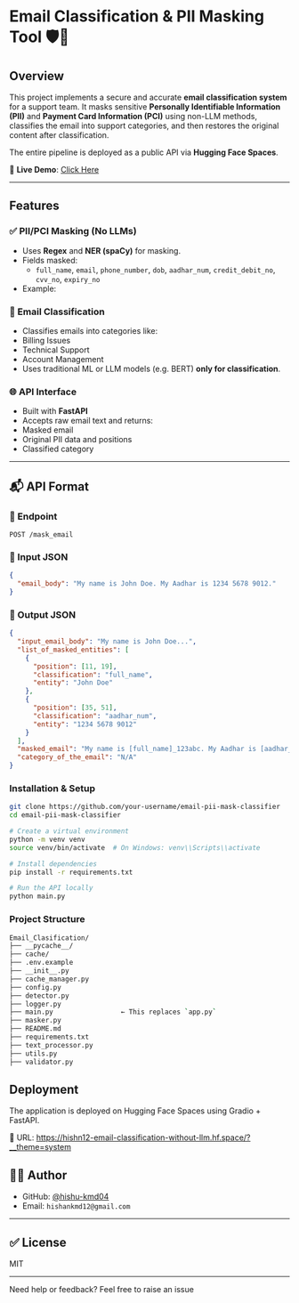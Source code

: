 # Email Classification & PII Masking Tool 🛡️📧

## Overview

This project implements a secure and accurate **email classification system** for a support team. It masks sensitive **Personally Identifiable Information (PII)** and **Payment Card Information (PCI)** using non-LLM methods, classifies the email into support categories, and then restores the original content after classification.

The entire pipeline is deployed as a public API via **Hugging Face Spaces**.

🚀 **Live Demo**: [Click Here](https://hishn12-email-classification-without-llm.hf.space/?__theme=system)

---

## Features

### ✅ PII/PCI Masking (No LLMs)
- Uses **Regex** and **NER (spaCy)** for masking.
- Fields masked:
  - `full_name`, `email`, `phone_number`, `dob`, `aadhar_num`, `credit_debit_no`, `cvv_no`, `expiry_no`
- Example:



### 🧠 Email Classification
- Classifies emails into categories like:
- Billing Issues
- Technical Support
- Account Management
- Uses traditional ML or LLM models (e.g. BERT) **only for classification**.

### 🌐 API Interface
- Built with **FastAPI**
- Accepts raw email text and returns:
- Masked email
- Original PII data and positions
- Classified category

---

## 📬 API Format

### 🔸 Endpoint
```
POST /mask_email
```

### 🔸 Input JSON
```json
{
  "email_body": "My name is John Doe. My Aadhar is 1234 5678 9012."
}
```

### 🔸 Output JSON
```json
{
  "input_email_body": "My name is John Doe...",
  "list_of_masked_entities": [
    {
      "position": [11, 19],
      "classification": "full_name",
      "entity": "John Doe"
    },
    {
      "position": [35, 51],
      "classification": "aadhar_num",
      "entity": "1234 5678 9012"
    }
  ],
  "masked_email": "My name is [full_name]_123abc. My Aadhar is [aadhar_num]_456def.",
  "category_of_the_email": "N/A"
}
```

### Installation & Setup
``` bash
git clone https://github.com/your-username/email-pii-mask-classifier
cd email-pii-mask-classifier

# Create a virtual environment
python -m venv venv
source venv/bin/activate  # On Windows: venv\\Scripts\\activate

# Install dependencies
pip install -r requirements.txt

# Run the API locally
python main.py
```

### Project Structure
```bash
Email_Clasification/
├── __pycache__/
├── cache/
├── .env.example
├── __init__.py
├── cache_manager.py
├── config.py
├── detector.py
├── logger.py
├── main.py                 ← This replaces `app.py`
├── masker.py
├── README.md
├── requirements.txt
├── text_processor.py
├── utils.py               
├── validator.py

```

## Deployment
The application is deployed on Hugging Face Spaces using Gradio + FastAPI.

📡 URL: https://hishn12-email-classification-without-llm.hf.space/?__theme=system

## 👨‍💻 Author
- GitHub: [@hishu-kmd04](https://github.com/hishu-kmd04)
- Email: `hishankmd12@gmail.com`

---

## ✅ License
MIT

---

Need help or feedback? Feel free to raise an issue


